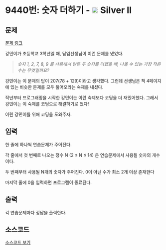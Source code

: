 # 9440번: 숫자 더하기 - <img src="https://static.solved.ac/tier_small/9.svg" style="height:20px" /> Silver II

<!-- performance -->

<!-- 문제 제출 후 깃허브에 푸시를 했을 때 제출한 코드의 성능이 입력될 공간입니다.-->

<!-- end -->

## 문제

[문제 링크](https://boj.kr/9440)


<p>강민이가 초등학교 3학년일&nbsp;때, 담임선생님이 이런 문제를 냈었다.</p>

<blockquote><em>숫자 1, 2, 7, 8, 9 를 사용해서 만든 두 숫자를 더했을 때, 나올 수 있는&nbsp;가장 작은 수는 무엇일까요?</em></blockquote>

<p>강민이는 이 문제의 답이 207(78 + 129)이라고 생각했다. 그런데 선생님은&nbsp;책 4페이지에 있는 비슷한&nbsp;문제를 모두 풀어오라는 숙제를 내셨다.&nbsp;</p>

<p>작년부터 프로그래밍을 시작한 강민이는 이런 숙제보다 코딩을 더 재밌어했다. 그래서 강민이는 이 숙제를 코딩으로 해결하기로 했다!</p>

<p>어린 강민이를 위해 코딩을 도와주자.</p>



## 입력


<p>한 줄에 하나씩&nbsp;연습문제가 주어진다.</p>

<p>각 줄에서&nbsp;첫 번째로 나오는&nbsp;정수 N (2 ≤ N ≤ 14) 은 연습문제에서&nbsp;사용될&nbsp;숫자의 개수이다.</p>

<p>두 번째부터 사용될 N개의 숫자가 주어진다. 0이 아닌 수가 최소 2개 이상 존재한다</p>

<p>마지막 줄에 0을 입력하면 프로그램이 종료된다.</p>



## 출력


<p>각 연습문제마다 정답을&nbsp;출력한다.</p>



## 소스코드

[소스코드 보기](숫자%20더하기.cpp)